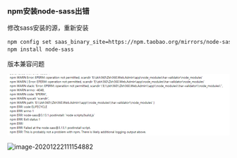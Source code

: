 ### npm安装node-sass出错

修改sass安装的源，重新安装

```bash
npm config set saas_binary_site=https://npm.taobao.org/mirrors/node-sass
npm install node-sass
```

版本兼容问题

![node-sass](..\img\node-sass.png)

![image-20201222111154882](C:\Users\Administrator\AppData\Roaming\Typora\typora-user-images\image-20201222111154882.png)

